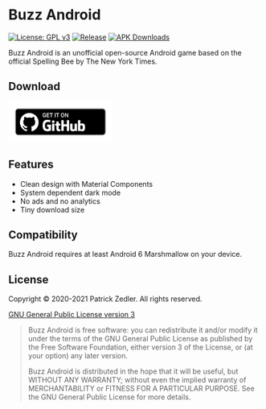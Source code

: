 # Buzz Android

[![License: GPL v3](https://img.shields.io/badge/License-GPLv3-blue.svg)](https://www.gnu.org/licenses/gpl-3.0) [![Release](https://img.shields.io/github/v/release/patzly/buzz-android?label=Release&logo=github)](https://github.com/patzly/buzz-android/releases)  [![APK Downloads](https://img.shields.io/github/downloads/patzly/buzz-android/total.svg?label=APK%20Downloads&logo=github)](https://github.com/patzly/buzz-android/releases)

Buzz Android is an unofficial open-source Android game based on the official Spelling Bee by The New York Times.

## Download

<a href='https://github.com/patzly/spelling-android/releases'><img alt='Get it on GitHub' height="80" src='assets/badge_github.png'/></a>

## Features

* Clean design with Material Components
* System dependent dark mode
* No ads and no analytics
* Tiny download size

## Compatibility

Buzz Android requires at least Android 6 Marshmallow on your device.

## License

Copyright &copy; 2020-2021 Patrick Zedler. All rights reserved.

[GNU General Public License version 3](https://www.gnu.org/licenses/gpl.txt)

> Buzz Android is free software: you can redistribute it and/or modify it under the terms of the GNU General Public License as published by the Free Software Foundation, either version 3 of the License, or (at your option) any later version.
>
> Buzz Android is distributed in the hope that it will be useful, but WITHOUT ANY WARRANTY; without even the implied warranty of MERCHANTABILITY or FITNESS FOR A PARTICULAR PURPOSE. See the GNU General Public License for more details.
